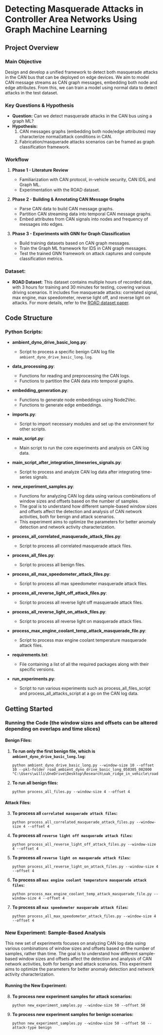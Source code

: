 
# Detecting Masquerade Attacks in Controller Area Networks Using Graph Machine Learning

## Project Overview

### Main Objective
Design and develop a unified framework to detect both masquerade attacks in the CAN bus that can be deployed on edge devices. We aim to model CAN message streams as CAN graph messages, embedding both node and edge attributes. From this, we can train a model using normal data to detect attacks in the test dataset.

### Key Questions & Hypothesis
- **Question:** Can we detect masquerade attacks in the CAN bus using a graph ML?
- **Hypothesis:** 
  1. CAN messages graphs (embedding both node/edge attributes) may characterize normal/attack conditions in CAN.
  2. Fabrication/masquerade attacks scenarios can be framed as graph classification framework.

### Workflow
1. **Phase 1 - Literature Review**
   - Familiarization with CAN protocol, in-vehicle security, CAN IDS, and Graph ML.
   - Experimentation with the ROAD dataset.

2. **Phase 2 - Building & Annotating CAN Message Graphs**
   - Parse CAN data to build CAN message graphs.
   - Partition CAN streaming data into temporal CAN message graphs.
   - Embed attributes from CAN signals into nodes and frequency of messages into edges.

3. **Phase 3 - Experiments with GNN for Graph Classification**
   - Build training datasets based on CAN graph messages.
   - Train the Graph ML framework for IDS in CAN graph messages.
   - Test the trained GNN framework on attack captures and compute classification metrics.



### Dataset:
- **ROAD Dataset**: This dataset contains multiple hours of recorded data, with 3 hours for training and 30 minutes for testing, covering various driving scenarios. It includes five masquerade attacks: correlated signal, max engine, max speedometer, reverse light off, and reverse light on attacks. For more details, refer to the [ROAD dataset paper](https://doi.org/10.1371/journal.pone.0296879).
  
## Code Structure

### Python Scripts:

- **ambient_dyno_drive_basic_long.py**:
  - Script to process a specific benign CAN log file `ambient_dyno_drive_basic_long.log`.

- **data_processing.py**:
  - Functions for reading and preprocessing the CAN logs.
  - Functions to partition the CAN data into temporal graphs.

- **embedding_generation.py**:
  - Functions to generate node embeddings using Node2Vec.
  - Functions to generate edge embeddings.

- **imports.py**:
  - Script to import necessary modules and set up the environment for other scripts.

- **main_script.py**:
  - Main script to run the core experiments and analysis on CAN log data.

- **main_script_after_integration_timeseries_signals.py**:
  - Script to process and analyze CAN log data after integrating time-series signals.

- **new_experiment_samples.py**:
  - Functions for analyzing CAN log data using various combinations of window sizes and offsets based on the number of samples.
  - The goal is to understand how different sample-based window sizes and offsets affect the detection and analysis of CAN network activities, both for benign and attack scenarios.
  - This experiment aims to optimize the parameters for better anomaly detection and network activity characterization.

- **process_all_correlated_masquerade_attack_files.py**:
  - Script to process all correlated masquerade attack files.

- **process_all_files.py**:
  - Script to process all benign files.

- **process_all_max_speedometer_attack_files.py**:
  - Script to process all max speedometer masquerade attack files.

- **process_all_reverse_light_off_attack_files.py**:
  - Script to process all reverse light off masquerade attack files.

- **process_all_reverse_light_on_attack_files.py**:
  - Script to process all reverse light on masquerade attack files.

- **process_max_engine_coolant_temp_attack_masquerade_file.py**:
  - Script to process max engine coolant temperature masquerade attack files.

- **requirements.txt**:
  - File containing a list of all the required packages along with their specific versions.

- **run_experiments.py**:
  - Script to run various experiments such as process_all_files_script and process_all_attacks_script at a go on the CAN log data.

## Getting Started

### Running the Code (the window sizes and offsets can be altered depending on overlaps and time slices)

#### Benign Files:
1. **To run only the first benign file, which is `ambient_dyno_drive_basic_long.log`:**
   ```shell
   python ambient_dyno_drive_basic_long.py --window-size 10 --offset 10 --pkl-folder road_ambient_dyno_drive_basic_long_050305_002000 "C:\Users\willi\OneDrive\Desktop\Research\oak_ridge_in_vehicle\road\ambient\ambient_dyno_drive_basic_long.log"
   ```

2. **To run all benign files:**
   ```shell
   python process_all_files.py --window-size 4 --offset 4
   ```

#### Attack Files:
3. **To process all `correlated masquerade attack files`:**
   ```shell
   python process_all_correlated_masquerade_attack_files.py --window-size 4 --offset 4
   ```

4. **To process all `reverse light off masquerade attack files`:**
   ```shell
   python process_all_reverse_light_off_attack_files.py --window-size 4 --offset 4
   ```

5. **To process all `reverse light on masquerade attack files`:**
   ```shell
   python process_all_reverse_light_on_attack_files.py --window-size 4 --offset 4
   ```

6. **To process all `max engine coolant temperature masquerade attack files`:**
   ```shell
   python process_max_engine_coolant_temp_attack_masquerade_file.py --window-size 4 --offset 4
   ```

7. **To process all `max speedometer masquerade attack files`:**
   ```shell
   python process_all_max_speedometer_attack_files.py --window-size 4 --offset 4
   ```

### New Experiment: Sample-Based Analysis
This new set of experiments focuses on analyzing CAN log data using various combinations of window sizes and offsets based on the number of samples, rather than time. The goal is to understand how different sample-based window sizes and offsets affect the detection and analysis of CAN network activities, both for benign and attack scenarios. This experiment aims to optimize the parameters for better anomaly detection and network activity characterization.

#### Running the New Experiment:
8. **To process new experiment samples for attack scenarios:**
   ```shell
   python new_experiment_samples.py --window-size 50 --offset 50
   ```

9. **To process new experiment samples for benign scenarios:**
   ```shell
   python new_experiment_samples.py --window-size 50 --offset 50 --attack-type benign
   ```

